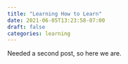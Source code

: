 ```yaml
---
title: "Learning How to Learn"
date: 2021-06-05T13:23:58-07:00
draft: false
categories: learning
---
```


Needed a second post, so here we are.
